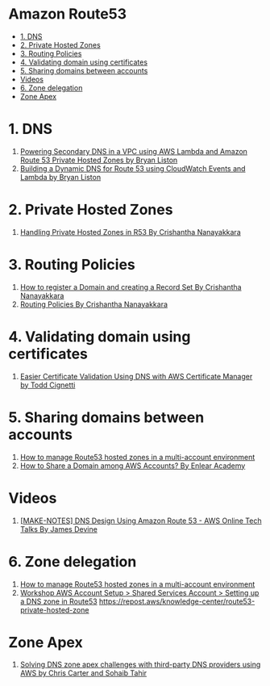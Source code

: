 <h1>Amazon Route53</h1>

<!-- TOC -->

- [1. DNS](#1-dns)
- [2. Private Hosted Zones](#2-private-hosted-zones)
- [3. Routing Policies](#3-routing-policies)
- [4. Validating domain using certificates](#4-validating-domain-using-certificates)
- [5. Sharing domains between accounts](#5-sharing-domains-between-accounts)
- [Videos](#videos)
- [6. Zone delegation](#6-zone-delegation)
- [Zone Apex](#zone-apex)

<!-- /TOC -->

# 1. DNS

1. [Powering Secondary DNS in a VPC using AWS Lambda and Amazon Route 53 Private Hosted Zones by Bryan Liston](https://aws.amazon.com/blogs/compute/powering-secondary-dns-in-a-vpc-using-aws-lambda-and-amazon-route-53-private-hosted-zones/)
2. [Building a Dynamic DNS for Route 53 using CloudWatch Events and Lambda by Bryan Liston](https://aws.amazon.com/blogs/compute/building-a-dynamic-dns-for-route-53-using-cloudwatch-events-and-lambda/)

# 2. Private Hosted Zones

1. [Handling Private Hosted Zones in R53 By Crishantha Nanayakkara](https://crishantha.medium.com/handling-private-hosted-zones-in-r53-3fbcdcd047e1)

# 3. Routing Policies

1. [How to register a Domain and creating a Record Set By Crishantha Nanayakkara](https://crishantha.medium.com/aws-route-53-and-routing-scenarios-671d12991260)
2. [Routing Policies By Crishantha Nanayakkara](https://crishantha.medium.com/aws-route-53-and-routing-policies-b7dc67e74516)

# 4. Validating domain using certificates

1. [Easier Certificate Validation Using DNS with AWS Certificate Manager by Todd Cignetti](https://aws.amazon.com/blogs/security/easier-certificate-validation-using-dns-with-aws-certificate-manager/)

# 5. Sharing domains between accounts

1. [How to manage Route53 hosted zones in a multi-account environment](https://theburningmonk.com/2021/05/how-to-manage-route53-hosted-zones-in-a-multi-account-environment/)
1. [How to Share a Domain among AWS Accounts? By Enlear Academy](https://www.youtube.com/watch?v=MSIxbWz3qdo)

# Videos

1. [[MAKE-NOTES] DNS Design Using Amazon Route 53 - AWS Online Tech Talks By James Devine](https://www.youtube.com/watch?v=2y_RBjDkRgY)

# 6. Zone delegation

1. [How to manage Route53 hosted zones in a multi-account environment](https://theburningmonk.com/2021/05/how-to-manage-route53-hosted-zones-in-a-multi-account-environment/)
2. [Workshop AWS Account Setup > Shared Services Account > Setting up a DNS zone in Route53](https://workshop-aws-account-setup.fstehle.com/shared-services-account/route53/)
https://repost.aws/knowledge-center/route53-private-hosted-zone

# Zone Apex

1. [Solving DNS zone apex challenges with third-party DNS providers using AWS by Chris Carter and Sohaib Tahir](https://aws.amazon.com/blogs/networking-and-content-delivery/solving-dns-zone-apex-challenges-with-third-party-dns-providers-using-aws)